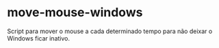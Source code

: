# move-mouse-windows
Script para mover o mouse a cada determinado tempo para não deixar o Windows ficar inativo.
